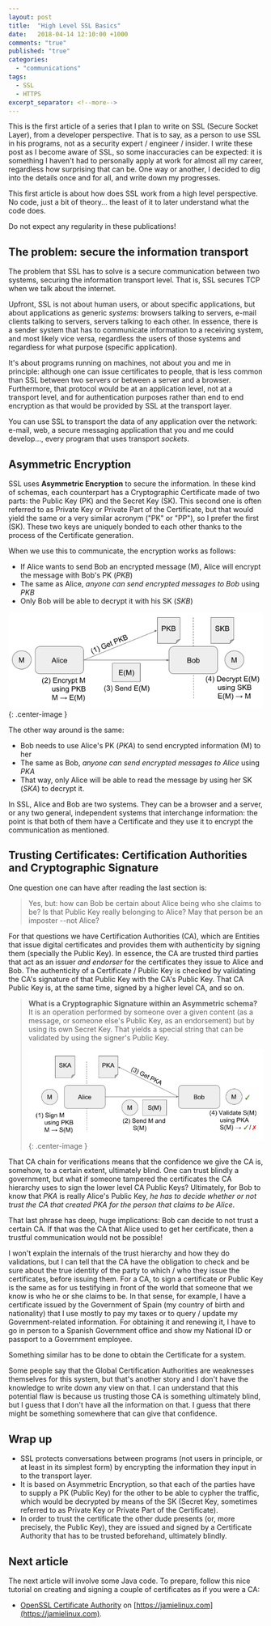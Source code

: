 ```yaml
---
layout: post
title:  "High Level SSL Basics"
date:   2018-04-14 12:10:00 +1000
comments: "true"
published: "true"
categories:
  - "communications"
tags:
  - SSL
  - HTTPS
excerpt_separator: <!--more-->
---
```

This is the first article of a series that I plan to write on SSL (Secure Socket Layer), from a developer perspective. That is to say, as a person to use SSL in his programs, not as a security expert / engineer / insider. I write these post as I become aware of SSL, so some inaccuracies can be expected: it is something I haven't had to personally apply at work for almost all my career, regardless how surprising that can be. One way or another, I decided to dig into the details once and for all, and write down my progresses.

This first article is about how does SSL work from a high level perspective. No code, just a bit of theory... the least of it to later understand what the code does.

Do not expect any regularity in these publications!
<!--more-->

## The problem: secure the information transport
The problem that SSL has to solve is a secure communication between two systems, securing the information transport level. That is, SSL secures TCP when we talk about the internet.

Upfront, SSL is not about human users, or about specific applications, but about applications as generic *systems*: browsers talking to servers, e-mail clients talking to servers, servers talking to each other. In essence, there is a sender system that has to communicate information to a receiving system, and most likely vice versa, regardless the users of those systems and regardless for what purpose (specific application).

It's about programs running on machines, not about you and me in principle: although one can issue certificates to people, that is less common than SSL between two servers or between a server and a browser. Furthermore, that protocol would be at an application level, not at a transport level, and for authentication purposes rather than end to end encryption as that would be provided by SSL at the transport layer.

You can use SSL to transport the data of any application over the network: e-mail, web, a secure messaging application that you and me could develop..., every program that uses transport *sockets*.

## Asymmetric Encryption
SSL uses **Asymmetric Encryption** to secure the information. In these kind of schemas, each counterpart has a Cryptographic Certificate made of two parts: the Public Key (PK) and the Secret Key (SK). This second one is often referred to as Private Key or Private Part of the Certificate, but that would yield the same or a very similar acronym ("PK" or "PP"), so I prefer the first (SK). These two keys are uniquely bonded to each other thanks to the process of the Certificate generation.

When we use this to communicate, the encryption works as follows:

* If Alice wants to send Bob an encrypted message (M), Alice will encrypt the message with Bob's PK (*PKB*)
* The same as Alice, *anyone can send encrypted messages to Bob* using *PKB*
* Only Bob will be able to decrypt it with his SK (*SKB*)

![Encryption](/assets/Encryption.png){: .center-image }

The other way around is the same:
* Bob needs to use Alice's PK (*PKA*) to send encrypted information (M) to her
* The same as Bob, *anyone can send encrypted messages to Alice* using *PKA*
* That way, only Alice will be able to read the message by using her SK (*SKA*) to decrypt it.

In SSL, Alice and Bob are two systems. They can be a browser and a server, or any two general, independent systems that interchange information: the point is that both of them have a Certificate and they use it to encrypt the communication as mentioned.

## Trusting Certificates: Certification Authorities and Cryptographic Signature
One question one can have after reading the last section is:
> Yes, but: how can Bob be certain about Alice being who she claims to be? Is that Public Key really belonging to Alice? May that person be an imposter --not Alice?

For that questions we have Certification Authorities (CA), which are Entities that issue digital certificates and provides them with authenticity by signing them (specially the Public Key). In essence, the CA are trusted third parties that act as an issuer *and endorser* for the certificates they issue to Alice and Bob. The authenticity of a Certificate / Public Key is checked by validating the CA's signature of that Public Key with the CA's Public Key. That CA Public Key is, at the same time, signed by a higher level CA, and so on.

>**What is a Cryptographic Signature within an Asymmetric schema?** It is an operation performed by someone over a given content (as a message, or someone else's Public Key, as an endorsement) but by using its own Secret Key. That yields a special string that can be validated by using the signer's Public Key.
>
>![Signature](/assets/Signature.png){: .center-image }

That CA chain for verifications means that the confidence we give the CA is, somehow, to a certain extent, ultimately blind. One can trust blindly a government, but what if someone tampered the certificates the CA hierarchy uses to sign the lower level CA Public Keys? Ultimately, for Bob to know that *PKA* is really Alice's Public Key, *he has to decide whether or not trust the CA that created PKA for the person that claims to be Alice*.

That last phrase has deep, huge implications: Bob can decide to not trust a certain CA. If that was the CA that Alice used to get her certificate, then a trustful communication would not be possible!

I won't explain the internals of the trust hierarchy and how they do validations, but I can tell that the CA have the obligation to check and be sure about the true identity of the party to which / who they issue the certificates, before issuing them. For a CA, to sign a certificate or Public Key is the same as for us testifying in front of the world that someone that we know is who he or she claims to be. In that sense, for example, I have a certificate issued by the Government of Spain (my country of birth and nationality) that I use mostly to pay my taxes or to query / update my Government-related information. For obtaining it and renewing it, I have to go in person to a Spanish Government office and show my National ID or passport to a Government employee.

Something similar has to be done to obtain the Certificate for a system.

Some people say that the Global Certification Authorities are weaknesses themselves for this system, but that's another story and I don't have the knowledge to write down any view on that. I can understand that this potential flaw is because us trusting those CA is something ultimately blind, but I guess that I don't have all the information on that. I guess that there might be something somewhere that can give that confidence.

## Wrap up
* SSL protects conversations between programs (not users in principle, or at least in its simplest form) by encrypting the information they input in to the transport layer.
* It is based on Asymmetric Encryption, so that each of the parties have to supply a PK (Public Key) for the other to be able to cypher the traffic, which would be decrypted by means of the SK (Secret Key, sometimes referred to as Private Key or Private Part of the Certificate).
* In order to trust the certificate the other dude presents (or, more precisely, the Public Key), they are issued and signed by a Certificate Authority that has to be trusted beforehand, ultimately blindly.

## Next article
The next article will involve some Java code. To prepare, follow this nice tutorial on creating and signing a couple of certificates as if you were a CA:

* [OpenSSL Certificate Authority](https://jamielinux.com/docs/openssl-certificate-authority/index.html) on [https://jamielinux.com](https://jamielinux.com).
